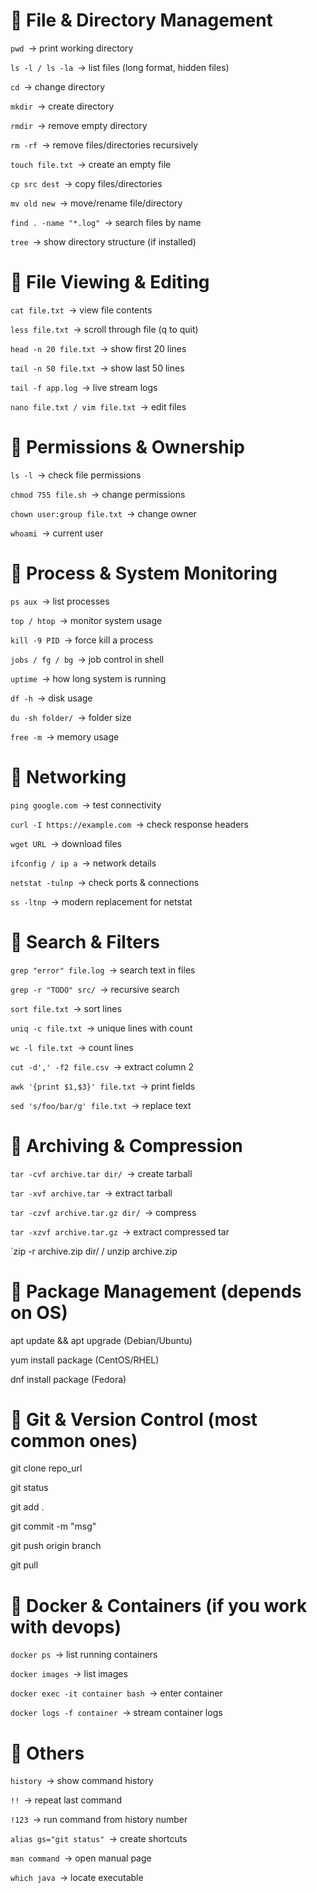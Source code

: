 # 🔹 File & Directory Management

`pwd `→      print working directory

`ls -l / ls -la `→      list files (long format, hidden files)

`cd `→      change directory

`mkdir `→      create directory

`rmdir `→      remove empty directory

`rm -rf `→      remove files/directories recursively

`touch file.txt `→      create an empty file

`cp src dest `→      copy files/directories

`mv old new `→      move/rename file/directory

`find . -name "*.log" `→      search files by name

`tree `→      show directory structure (if installed)

# 🔹 File Viewing & Editing

`cat file.txt `→      view file contents

`less file.txt `→      scroll through file (q to quit)

`head -n 20 file.txt `→      show first 20 lines

`tail -n 50 file.txt `→      show last 50 lines

`tail -f app.log `→      live stream logs

`nano file.txt / vim file.txt `→      edit files

# 🔹 Permissions & Ownership

`ls -l `→      check file permissions

`chmod 755 file.sh `→      change permissions

`chown user:group file.txt `→      change owner

`whoami `→      current user

# 🔹 Process & System Monitoring

`ps aux `→      list processes

`top / htop `→      monitor system usage

`kill -9 PID `→      force kill a process

`jobs / fg / bg `→      job control in shell

`uptime `→      how long system is running

`df -h `→      disk usage

`du -sh folder/ `→      folder size

`free -m `→      memory usage

# 🔹 Networking

`ping google.com `→      test connectivity

`curl -I https://example.com `→      check response headers

`wget URL `→      download files

`ifconfig / ip a `→      network details

`netstat -tulnp `→      check ports & connections

`ss -ltnp `→      modern replacement for netstat

# 🔹 Search & Filters

`grep "error" file.log `→      search text in files

`grep -r "TODO" src/ `→      recursive search

`sort file.txt `→      sort lines

`uniq -c file.txt `→      unique lines with count

`wc -l file.txt `→      count lines

`cut -d',' -f2 file.csv `→      extract column 2

`awk '{print $1,$3}' file.txt `→      print fields

`sed 's/foo/bar/g' file.txt `→      replace text

# 🔹 Archiving & Compression

`tar -cvf archive.tar dir/ `→      create tarball

`tar -xvf archive.tar `→      extract tarball

`tar -czvf archive.tar.gz dir/ `→      compress

`tar -xzvf archive.tar.gz `→      extract compressed tar

`zip -r archive.zip dir/ / unzip archive.zip

# 🔹 Package Management (depends on OS)

apt update && apt upgrade (Debian/Ubuntu)

yum install package (CentOS/RHEL)

dnf install package (Fedora)

# 🔹 Git & Version Control (most common ones)

git clone repo_url

git status

git add .

git commit -m "msg"

git push origin branch

git pull

# 🔹 Docker & Containers (if you work with devops)

`docker ps `→      list running containers

`docker images `→      list images

`docker exec -it container bash `→      enter container

`docker logs -f container `→      stream container logs

# 🔹 Others

`history `→      show command history

`!! `→      repeat last command

`!123 `→      run command from history number

`alias gs="git status" `→      create shortcuts

`man command `→      open manual page

`which java `→      locate executable

